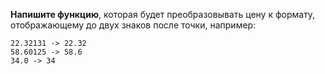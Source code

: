 **Напишите функцию**, которая будет преобразовывать цену к формату, отображающему до двух знаков после точки, например:
``` 
22.32131 -> 22.32
58.60125 -> 58.6
34.0 -> 34
```